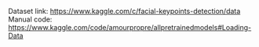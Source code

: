 Dataset link: https://www.kaggle.com/c/facial-keypoints-detection/data
Manual code: https://www.kaggle.com/code/amourpropre/allpretrainedmodels#Loading-Data